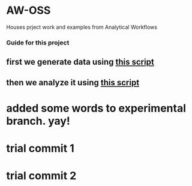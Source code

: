 # AW-OSS
Houses prject work and examples from Analytical Workflows

### Guide for this project
## first we generate data using [this script](code\generate_data.R)
## then we analyze it using [this script](code\data_analysis.R)

# added some words to experimental branch. yay!
# trial commit 1
# trial commit 2
